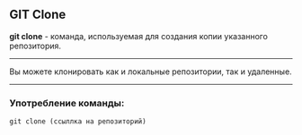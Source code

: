 ## GIT Clone 
**git clone** - команда, используемая для создания копии указанного репозитория.

---
Вы можете клонировать как и локальные репозитории, так и удаленные.

___
### Употребление команды:  

```git clone (ссыллка на репозиторий)```
